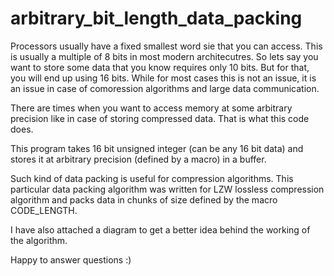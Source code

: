 # arbitrary_bit_length_data_packing

Processors usually have a fixed smallest word sie that you can access. This is usually a multiple
of 8 bits in most modern architecutres. So lets say you want to store some data that you know 
requires only 10 bits. But for that, you will end up using 16 bits. While for most cases this
is not an issue, it is an issue in case of comoression algorithms and large data communication.

There are times when you want to access memory at some arbitrary precision like in case of storing
compressed data. That is what this code does.

This program takes 16 bit unsigned integer (can be any 16 bit data) and stores it at arbitrary precision
(defined by a macro) in a buffer. 

Such kind of data packing is useful for compression algorithms. This particular data packing
algorithm was written for LZW lossless compression algorithm and packs data in chunks of size
defined by the macro CODE_LENGTH.

I have also attached a diagram to get a better idea behind the working of the algorithm.

Happy to answer questions :)
